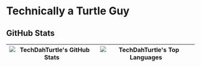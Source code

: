 # Technically a Turtle Guy



## GitHub Stats

| ![TechDahTurtle's GitHub Stats](https://github-readme-stats.vercel.app/api?username=TechDahTurtle&show_icons=true&theme=tokyonight&rank_icon=percentile) | ![TechDahTurtle's Top Languages](https://github-readme-stats.vercel.app/api/langs/?username=TechDahTurtle&layout=compact&langs_count=10&theme=tokyonight&hide=perl,shell,makefile) |
|:------------------------------------------------------------------------------------------------------------:|:------------------------------------------------------------------------------------------------------------:|
